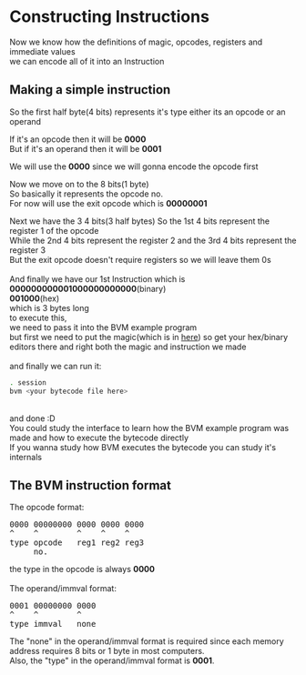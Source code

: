 # Constructing Instructions
Now we know how the definitions of magic, opcodes, registers and immediate values
<br>
we can encode all of it into an Instruction

## Making a simple instruction
So the first half byte(4 bits) represents it's type either its an opcode or an operand

If it's an opcode then it will be **0000**
<br>
But if it's an operand then it will be **0001**

We will use the **0000** since we will gonna encode the opcode first

Now we move on to the 8 bits(1 byte)
<br>
So basically it represents the opcode no.
<br>
For now will use the exit opcode which is **00000001**
<br>

Next we have the 3 4 bits(3 half bytes)
So the 1st 4 bits represent the register 1 of the opcode
<br>
While the 2nd 4 bits represent the register 2 and the 3rd 4 bits represent the register 3
<br>
But the exit opcode doesn't require registers so we will leave them 0s
<br><br>
And finally we have our 1st Instruction
which is 
<br>
**000000000001000000000000**(binary)
<br>
**001000**(hex)
<br>
which is 3 bytes long
<br>
to execute this,
<br>
we need to pass it into the BVM example program
<br>
but first we need to put the magic(which is in <a href="magic.md">here</a>)
so get your hex/binary editors there and right both the magic and instruction we made
<br><br>
and finally we can run it:
```bash
. session
bvm <your bytecode file here>
```
<br>
and done :D
<br>
You could study the interface to learn how the BVM example program was made and how to execute the bytecode directly
<br>
If you wanna study how BVM executes the bytecode you can study it's internals

## The BVM instruction format
The opcode format:
<pre>
0000 00000000 0000 0000 0000
^    ^        ^    ^    ^
type opcode   reg1 reg2 reg3
     no.
</pre>
the type in the opcode is always **0000**
<br><br>
The operand/immval format:
<pre>
0001 00000000 0000
^    ^        ^
type immval   none
</pre>
The "none" in the operand/immval format is required since each memory address requires 8 bits or 1 byte in most computers.
<br>
Also, the "type" in the operand/immval format is
**0001**.